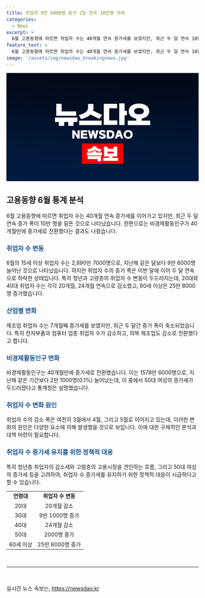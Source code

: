 ```yaml
---
title: 취업자 9만 6000명 증가 2달 연속 10만명 아래
categories:
  - News
excerpt: >
  6월 고용동향에 따르면 취업자 수는 40개월 연속 증가세를 보였지만, 최근 두 달 연속 10만명을 밑돈 것으로 나타났다. 특히 청년층과 40대 취업자 수는 감소세를 보였으며, 비경제활동인구는 40개월만에 증가로 전환했다. 이에 따라 고용시장의 흐름과 산업별 동향에 대한 우려가 커지고 있다.
feature_text: >
  6월 고용동향에 따르면 취업자 수는 40개월 연속 증가세를 보였지만, 최근 두 달 연속 10만명을 밑돈 것으로 나타났다. 특히 청년층과 40대 취업자 수는 감소세를 보였으며, 비경제활동인구는 40개월만에 증가로 전환했다. 이에 따라 고용시장의 흐름과 산업별 동향에 대한 우려가 커지고 있다.
image: '/assets/img/newsdao_breakingnews.jpg'
---
```


<p><img src="/assets/img/newsdao_breakingnews.jpg" alt="firstkoreanews 속보" /></p>

<h2 data-ke-size="size26">고용동향 6월 통계 분석</h2>

<p data-ke-size="size16">6월 고용동향에 따르면 취업자 수는 40개월 연속 증가세를 이어가고 있지만, 최근 두 달 연속 증가 폭이 10만 명을 밑돈 것으로 나타났습니다. 한편으로는 비경제활동인구가 40개월만에 증가세로 전환했다는 결과도 나왔습니다.</p>

<h3><b><span style="color: #1a5490;">취업자 수 변동</span></b></h3>

<p data-ke-size="size16">6월의 15세 이상 취업자 수는 2,890만 7000명으로, 지난해 같은 달보다 9만 6000명 늘어난 것으로 나타났습니다. 하지만 취업자 수의 증가 폭은 이번 달에 이어 두 달 연속으로 하락한 상태입니다. 특히 청년과 고령층의 취업자 수 변동이 두드러지는데, 20대와 40대 취업자 수는 각각 20개월, 24개월 연속으로 감소했고, 60세 이상은 25만 8000명 증가했습니다.</p>

<h3><b><span style="color: #1a5490;">산업별 변화</span></b></h3>

<p data-ke-size="size16">제조업 취업자 수는 7개월째 증가세를 보였지만, 최근 두 달간 증가 폭이 축소되었습니다. 특히 전자부품과 컴퓨터 업종 취업자 수가 감소하고, 의복 제조업도 감소로 전환했다고 합니다.</p>

<h3><b><span style="color: #1a5490;">비경제활동인구 변화</span></b></h3>

<p data-ke-size="size16">비경제활동인구는 40개월만에 증가세로 전환했습니다. 이는 1578만 6000명으로, 지난해 같은 기간보다 2만 1000명(0.1%) 늘어났는데, 이 중에서 50대 여성의 증가세가 두드러졌다고 통계청은 설명했습니다.</p>

<h3><b><span style="color: #1a5490;">취업자 수 변화 원인</span></b></h3>

<p data-ke-size="size16">취업자 수의 감소 폭은 여전히 3월에서 4월, 그리고 5월로 이어지고 있는데, 이러한 변화의 원인은 다양한 요소에 의해 발생했을 것으로 보입니다. 이에 대한 구체적인 분석과 대책 마련이 필요합니다.</p>

<h3><b><span style="color: #1a5490;">취업자 수 증가세 유지를 위한 정책적 대응</span></b></h3>

<p data-ke-size="size16">특히 청년층 취업자의 감소세와 고령층의 고용시장을 견인하는 흐름, 그리고 50대 여성의 증가세 등을 고려하여, 취업자 수 증가세를 유지하기 위한 정책적 대응이 시급하다고 할 수 있습니다.</p>

<table>
    <tr>
        <td style="text-align: center; height: 17px;"><b>연령대</b></td>
        <td style="text-align: center; height: 17px;"><b>취업자 수 변동</b></td>
    </tr>
    <tr>
        <td style="text-align: center; height: 17px;">20대</td>
        <td style="text-align: center; height: 17px;">20개월 감소</td>
    </tr>
    <tr>
        <td style="text-align: center; height: 17px;">30대</td>
        <td style="text-align: center; height: 17px;">9만 1000명 증가</td>
    </tr>
    <tr>
        <td style="text-align: center; height: 17px;">40대</td>
        <td style="text-align: center; height: 17px;">24개월 감소</td>
    </tr>
    <tr>
        <td style="text-align: center; height: 17px;">50대</td>
        <td style="text-align: center; height: 17px;">2000명 증가</td>
    </tr>
    <tr>
        <td style="text-align: center; height: 17px;">60세 이상</td>
        <td style="text-align: center; height: 17px;">25만 8000명 증가</td>
    </tr>
</table>

<p><P data-ke-size="size16">&nbsp;</P>
<hr>
<P data-ke-size="size16">&nbsp;</P></p>
실시간 뉴스 속보는, <a href="https://newsdao.kr" rel="dofollow">https://newsdao.kr</a>


